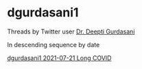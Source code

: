 # dgurdasani1

Threads by Twitter user [Dr. Deepti Gurdasani](https://twitter.com/dgurdasani1)

In descending sequence by date

[dgurdasani1 2021-07-21 Long COVID](/dgurdasani1/dgurdasani1%202021-07-21%20Long%20COVID.pdf)
